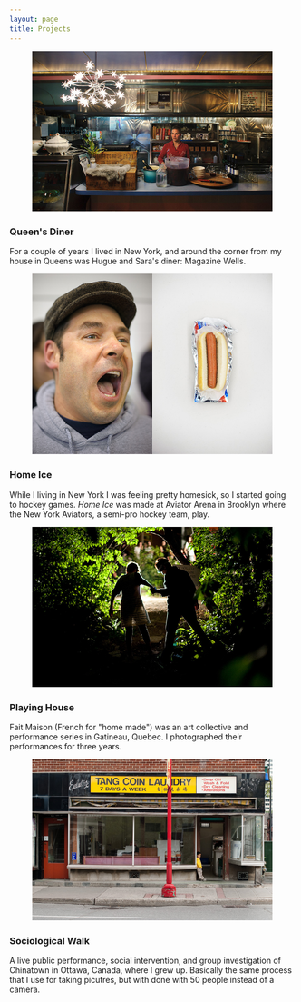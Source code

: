```yaml
---
layout: page
title: Projects 
---
```


<figure>
  <img src="/public/images/2010-m-wells-diner.jpg" />
</figure>

### Queen's Diner

For a couple of years I lived in New York, and around the corner from my house in Queens was Hugue and Sara's diner: Magazine Wells.

<figure>
  <img  src="/public/images/2011-home-ice.jpg" />
</figure>

### Home Ice

While I living in New York I was feeling pretty homesick, so I started going to hockey games. _Home Ice_ was made at Aviator Arena in Brooklyn where the New York Aviators, a semi-pro hockey team, play.

<figure>
  <img src="/public/images/2010-playing-house-fait-maison.jpg" />
</figure>

### Playing House

Fait Maison (French for "home made") was an art collective and performance series in Gatineau, Quebec. I photographed their performances for three years.

<figure>
  <img src="/public/images/2012-sociological-walk_somerset-west.jpg" alt="Tang Coin Laundry on Somerset West in Chinatown in Ottawa Canada" />
</figure>
  
### Sociological Walk

A live public performance, social intervention, and group investigation of Chinatown in Ottawa, Canada, where I grew up. Basically the same process that I use for taking picutres, but with done with 50 people instead of a camera.
